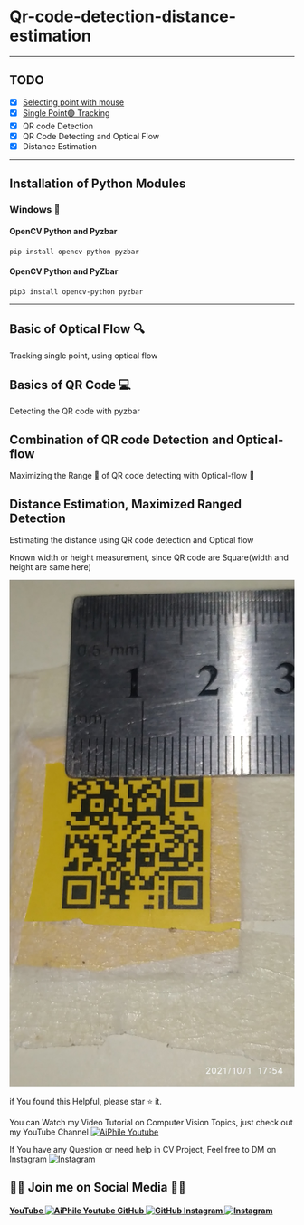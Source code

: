 <!-- '''
-------------------------------------------
-    Author: Asadullah Dal                -
-    =============================        -
-    Company Name: AiPhile                -
-    =============================        -
-    Purpose : Youtube Channel            -
-    ============================         -
-    Link: https://youtube.com/c/aiphile  -
-------------------------------------------
''' -->

# Qr-code-detection-distance-estimation

---

## TODO

- [x] [Selecting point with mouse](https://www.youtube.com/watch?v=VUTJeDl-ar8&t=283s)
- [x] [Single Point🟢 Tracking](https://www.youtube.com/watch?v=VUTJeDl-ar8&t=770s)
- [x] QR code Detection
- [x] QR Code Detecting and Optical Flow
- [x] Distance Estimation

---

## Installation of Python Modules

### Windows 💠

#### OpenCV Python and Pyzbar

```
pip install opencv-python pyzbar
```

#### OpenCV Python and PyZbar

```
pip3 install opencv-python pyzbar
```

---

## Basic of Optical Flow 🔍

Tracking single point, using optical flow

## Basics of QR Code 💻

Detecting the QR code with pyzbar

## Combination of QR code Detection and Optical-flow

Maximizing the Range 🐎 of QR code detecting with Optical-flow 🔎

## Distance Estimation, Maximized Ranged Detection  

Estimating the distance using QR code detection and Optical flow

Known width or height measurement, since QR code are Square(width and height are same here)

![orginal image ](images/IMG_20211001_175418_1.jpg)

if You found this Helpful, please star :star: it.

You can Watch my Video Tutorial on Computer Vision Topics, just check out my YouTube Channel <a href="https://www.youtube.com/c/aiphile">  <img alt="AiPhile Youtube" src="https://user-images.githubusercontent.com/66181793/131223988-882d53a0-4882-468f-9bd7-46b46466baae.png"  width="20"> </a>

If You have any Question or need help in CV Project, Feel free to DM on Instagram  <a href="https://www.instagram.com/aiphile17/">  <img alt="Instagram" src="https://user-images.githubusercontent.com/66181793/131223931-32d84c10-88b4-4cd6-8eb8-89f06c3b5b51.png"  width="20"> </a>

## 💚🖤 Join me on Social Media 💚🖤

<h4><a href="https://www.youtube.com/c/aiphile"> YouTube <img alt="AiPhile Youtube" src="https://user-images.githubusercontent.com/66181793/131223988-882d53a0-4882-468f-9bd7-46b46466baae.png"  width="35"> </a>
 <a href="https://github.com/Asadullah-Dal17">  GitHub  <img alt="GitHub" src="https://user-images.githubusercontent.com/66181793/131223930-9fd2bfc7-9c43-465d-a057-55f3292f3b2b.png"  width="35"> </a>
  <a href="https://www.instagram.com/aiphile17/">   Instagram <img alt="Instagram" src="https://user-images.githubusercontent.com/66181793/131223931-32d84c10-88b4-4cd6-8eb8-89f06c3b5b51.png"  width="35"> </a> </h4>
